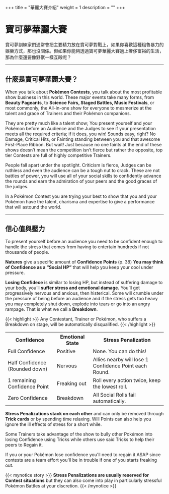 +++
title = "華麗大賽介紹"
weight = 1
description = ""
+++
# 寶可夢華麗大賽
寶可夢訓練家們通常會把主要精力放在寶可夢對戰上，如果你喜歡這種粗魯暴力的娛樂方式，那也沒關係。但如果你能夠透過寶可夢華麗大賽過上奢侈富裕的生活，那為什麼還要像野獸一樣互毆呢？

---
## 什麼是寶可夢華麗大賽？
When you talk about **Pokémon Contests**, you talk about the most  profitable  show  business  in  this  world. These  major events take many forms, from **Beauty Pageants**, to **Science Fairs, Staged Battles, Music Festivals**, or most commonly, the All-in-one show for everyone to mesmerize at the talent and grace of Trainers and their Pokémon companions. 

They  are  pretty  much  like  a  talent  show; You  present yourself and your Pokémon before an Audience and the Judges to see if your presentation meets all the required criteria; if it does, you win! Sounds easy, right? 
No Damage, Critical Hits, or Fainting standing between you and that awesome First-Place Ribbon. But wait! Just because no one faints at the end of these shows doesn’t mean the competition isn’t fierce but rather the opposite, top tier Contests are full of highly competitive Trainers. 

People  fall  apart  under  the  spotlight.  Criticism  is  fierce, Judges can be ruthless and even the audience can be a tough nut to crack.
These are not battles of power, you will use all of your social skills to confidently advance the rounds and earn the admiration of your peers and the good graces of the judges. 

In a Pokémon Contest you are trying your best to show that you and your Pokémon have the talent, charisma and  expertise  to  give  a  performance  that  will  astound  the world. 

---
## 信心值與壓力
To present yourself before an audience you need to be confident enough to handle the stress that comes from having to entertain hundreds if not thousands of people.

**Natures**  give  a  specific  amount  of  **Confidence  Points** (p. 38) **You may think of Confidence as a “Social HP”** that will help you keep your cool under pressure.

**Losing Confidece**  is similar to losing HP, but instead of suffering damage to your body, you’ll **suffer stress and emotional damage.** You’ll get progressively nervous and  anxious,  then  histerical.  Some  will  crumble  under  the pressure of being before an audience and if the stress gets too heavy you may completely shut down, explode into tears or go into an angry rampage. That is what we call a **Breakdown**.

{{< highlight >}}
Any Contestant, Trainer or Pokémon, who suffers a Breakdown on stage, will be automatically disqualified. 
{{< /highlight >}}

<table>
	<tr><th>Confidence</th><th>Emotional State</th><th>Stress Penalization</th></tr>
	<tr>
		<td>Full Confidence </td>
		<td>Positive </td>
		<td>None. You can do this! </td></tr>
	<tr>
		<td>Half Confidence<br/>(Rounded down) </td>
		<td>Nervous </td>
		<td>Allies nearby will lose 1 Confidence Point each Round. </td></tr>
	<tr>
		<td>1 remaining Confidence Point </td>
		<td>Freaking out </td>
		<td>Roll every action twice, keep the lowest roll. </td></tr>
	<tr>
		<td>Zero Confidence </td>
		<td>Breakdown </td>
		<td>All Social Rolls fail automatically. </td></tr>
</table>

**Stress Penalizations stack on each other** and can only be removed through **Trick cards** or by spending time relaxing. Will  Points  can  also  help  you  ignore  the  ill  effects  of stress for a short while.

Some Trainers take advantage of the show to bully other Pokémon into losing Confidence using Tricks while others use said Tricks to help their peers to Regain it.

If  you  or  your  Pokémon  lose  confidence  you'll  need  to regain it ASAP since contests are a team effort you'll be in trouble if one of you starts freaking out.

{{< mynotice story >}}
**Stress  Penalizations  are  usually reserved  for  Contest  situations** but they can also come into play in particularly stressful Pokémon Battles at your discretion.
{{< /mynotice >}}

